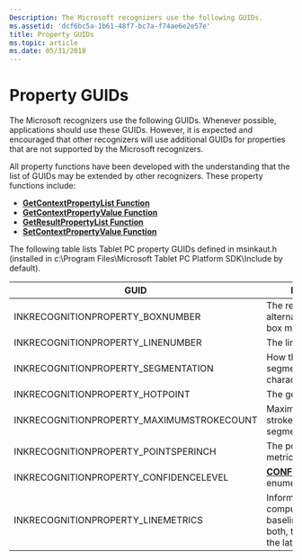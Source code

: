 ```yaml
---
Description: The Microsoft recognizers use the following GUIDs.
ms.assetid: 'dcf6bc5a-1b61-48f7-bc7a-f74ae6e2e57e'
title: Property GUIDs
ms.topic: article
ms.date: 05/31/2018
---
```


# Property GUIDs

The Microsoft recognizers use the following GUIDs. Whenever possible, applications should use these GUIDs. However, it is expected and encouraged that other recognizers will use additional GUIDs for properties that are not supported by the Microsoft recognizers.

All property functions have been developed with the understanding that the list of GUIDs may be extended by other recognizers. These property functions include:

-   [**GetContextPropertyList Function**](/windows/desktop/api/recapis/nf-recapis-getcontextpropertylist)
-   [**GetContextPropertyValue Function**](/windows/desktop/api/recapis/nf-recapis-getcontextpropertyvalue)
-   [**GetResultPropertyList Function**](/windows/desktop/api/recapis/nf-recapis-getresultpropertylist)
-   [**SetContextPropertyValue Function**](/windows/desktop/api/recapis/nf-recapis-setcontextpropertyvalue)

The following table lists Tablet PC property GUIDs defined in msinkaut.h (installed in c:\\Program Files\\Microsoft Tablet PC Platform SDK\\Include by default).



| GUID                                                  | Definition                                                                                   |
|-------------------------------------------------------|----------------------------------------------------------------------------------------------|
| INKRECOGNITIONPROPERTY\_BOXNUMBER<br/>          | The recognizer alternate box index in box mode<br/>                                    |
| INKRECOGNITIONPROPERTY\_LINENUMBER<br/>         | The line number<br/>                                                                   |
| INKRECOGNITIONPROPERTY\_SEGMENTATION<br/>       | How the recognizer segments words and characters<br/>                                  |
| INKRECOGNITIONPROPERTY\_HOTPOINT<br/>           | The gesture hot point<br/>                                                             |
| INKRECOGNITIONPROPERTY\_MAXIMUMSTROKECOUNT<br/> | Maximum number of strokes for a segment<br/>                                           |
| INKRECOGNITIONPROPERTY\_POINTSPERINCH<br/>      | The points-per-inch metric<br/>                                                        |
| INKRECOGNITIONPROPERTY\_CONFIDENCELEVEL<br/>    | [**CONFIDENCE\_LEVEL**](/windows/desktop/api/rectypes/ne-rectypes-enumconfidence_level) enumeration<br/>                         |
| INKRECOGNITIONPROPERTY\_LINEMETRICS<br/>        | Information for computing baseline, midline, or both, that is used in the lattice<br/> |



 

 

 




